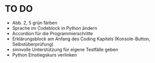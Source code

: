 # TO DO

- Abb. 2, 5 grün färben
- Sprache im Codeblock in Python ändern
- Accordion für die Programmierschritte
- Erklärungsblock am Anfang des Coding Kapitels (Konsole-Button, Selbstüberprüfung)
- sinnvolle Unterstützung für eigene Testfälle geben
- Python Einstiegskurs verlinken 
